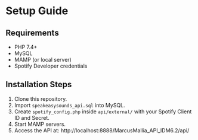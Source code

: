 # Setup Guide

## Requirements

- PHP 7.4+
- MySQL
- MAMP (or local server)
- Spotify Developer credentials

## Installation Steps

1. Clone this repository.
2. Import `speakeasysounds_api.sql` into MySQL.
3. Create `spotify_config.php` inside `api/external/` with your Spotify Client ID and Secret.
4. Start MAMP servers.
5. Access the API at:
http://localhost:8888/MarcusMallia_API_IDM6.2/api/